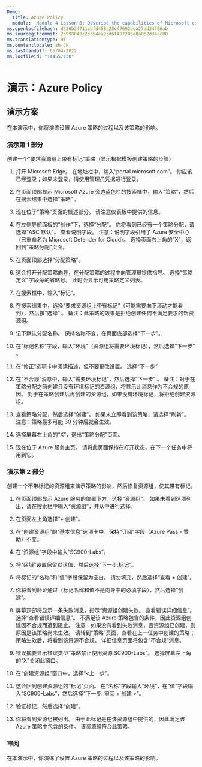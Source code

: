 ```yaml
---
Demo:
  title: Azure Policy
  module: 'Module 4 Lesson 6: Describe the capabilities of Microsoft compliance solutions: Describe Azure Policy'
ms.openlocfilehash: d336b34711cbfd458d25cf7692bea27ad34f86ab
ms.sourcegitcommit: 25998048c2e354ea23d6f497205e8a062d34ac80
ms.translationtype: HT
ms.contentlocale: zh-CN
ms.lasthandoff: 05/04/2022
ms.locfileid: "144557130"
---
```

# <a name="demo-azure-policy"></a>演示：Azure Policy

## <a name="demo-scenario"></a>演示方案

在本演示中，你将演练设置 Azure 策略的过程以及该策略的影响。

### <a name="demo-part-1"></a>演示第 1 部分

创建一个“要求资源组上带有标记”策略（显示根据模板创建策略的步骤）

1. 打开 Microsoft Edge。 在地址栏中，输入“portal.microsoft.com”。  你应该已经登录；如果未登录，请使用管理员凭据进行登录。

1. 在页面顶部显示 Microsoft Azure 旁边蓝色栏的搜索框中，输入“策略”，然后在搜索结果中选择“策略” 。

1. 现在位于“策略”页面的概述部分。 请注意仪表板中提供的信息。

1. 在左侧导航面板的“创作”下，选择“分配”。  你将看到已经有一个策略分配，请选择“ASC 默认”。  查看说明字段。 注意：说明字段引用了 Azure 安全中心（已重命名为 Microsoft Defender for Cloud）。  选择页面右上角的“X”，返回到“策略分配”页面。

1. 在页面顶部选择“分配策略”。

1. 这会打开分配策略向导，在分配策略的过程中向管理员提供指导。  选择“策略定义”字段旁的省略号。  此时会显示可用策略定义列表。  

1. 在搜索栏中，输入“标记”。

1. 在搜索结果中，选择“要求资源组上带有标记”（可能需要向下滚动才能看到），然后按“选择” 。  备注：此策略的效果是拒绝创建任何不满足要求的新资源组。  

1. 记下默认分配名称。  保持名称不变，在页面底部选择“下一步”。

1. 在“标记名称”字段，输入“环境”（资源组将需要环境标记），然后选择“下一步” 。  

1. 在“修正”选项卡中阅读描述，但不要更改设置。 选择“下一步”

1. 在“不合规”消息中，输入“需要环境标记”，然后选择“下一步” 。 备注：对于在策略分配之前创建且没有环境标记的资源组，将显示此消息作为不合规的原因。  对于在策略创建后再创建的资源组，如果没有环境标记，将拒绝创建资源组。

1. 查看策略分配，然后选择“创建”。  如果未立即看到该策略，请选择“刷新”。 注意：策略最多可能 30 分钟后就会生效。

1. 选择屏幕右上角的“X”，退出“策略分配”页面。

1. 现在位于 Azure 服务主页。  请将此页面保持在打开状态，在下一个任务中将用到它。

### <a name="demo-part-2"></a>演示第 2 部分

创建一个不带标记的资源组来演示策略的影响，然后修复资源组，使其带有标记。

1. 在页面顶部显示 Azure 服务的位置下方，选择“资源组”。 如果未看到选项列出，请在搜索栏中输入“资源组”，并从中进行选择。

1. 在页面左上角选择“+ 创建”。

1. 在“创建资源组”的“基本信息”选项卡中，保持“订阅”字段（Azure Pass - 赞助）不变。

1. 在“资源组”字段中输入“SC900-Labs”。

1. 将“区域”设置保留默认值，然后选择“下一步:标记”。

1. 将标记的“名称”和“值”字段保留为空白。  请勿填充，然后选择“查看 + 创建”。

1. 你将看到验证通过（标记名称和值不是向导中的必填字段），然后选择“创建”。

1. 屏幕顶部将显示一条失败消息，指示“资源组创建失败。 查看错误详细信息”。  选择“查看错误详细信息”。 不满足该 Azure 策略包含的条件，因此资源组创建因不合规而遭到阻止。 注意：如果没有看到失败消息，且资源组已创建，则原因是该策略尚未生效。  请转到“策略”页面，查看在上一任务中创建的策略；策略生效后，将看到该资源不合规。  详细信息页面将包含“不合规”消息。

1. 错误摘要显示错误类型“策略禁止使用资源 SC900-Labs”。  选择屏幕左上角的“X”关闭此窗口。

1. 在“创建资源组”窗口中，选择“<上一步”。

1. 这会回到创建资源组的“标记”页面。  在“名称”字段输入“环境”，在“值”字段输入“SC900-Labs”，然后选择“下一步: 审阅 + 创建 >”。

1. 验证标记，然后选择“创建”。

1. 你将看到资源组被列出。  由于此标记是在该资源组中提供的，因此满足该 Azure 策略中包含的条件。  该资源组符合此策略。

### <a name="review"></a>审阅

在本演示中，你演练了设置 Azure 策略的过程以及该策略的影响。
